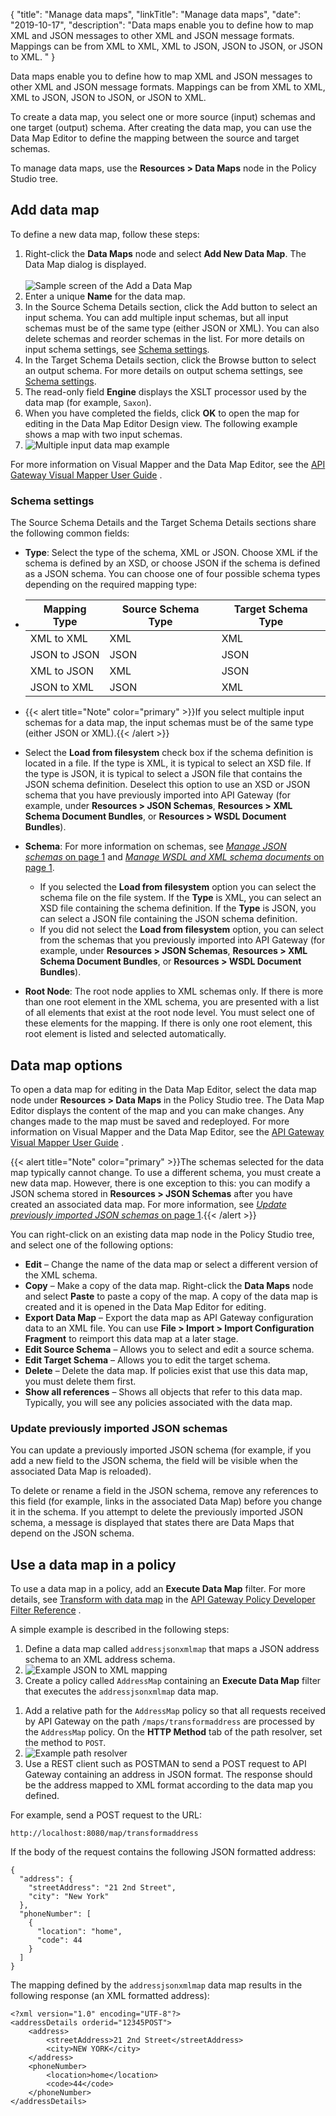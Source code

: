 {
"title": "Manage data maps",
"linkTitle": "Manage data maps",
"date": "2019-10-17",
"description": "Data maps enable you to define how to map XML and JSON messages to other XML and JSON message formats. Mappings can be from XML to XML, XML to JSON, JSON to JSON, or JSON to XML. "
}
﻿

Data maps enable you to define how to map XML and JSON messages to other XML and JSON message formats. Mappings can be from XML to XML, XML to JSON, JSON to JSON, or JSON to XML.

To create a data map, you select one or more source (input) schemas and one target (output) schema. After creating the data map, you can use the Data Map Editor to define the mapping between the source and target schemas.

To manage data maps, use the **Resources > Data Maps** node in the Policy Studio tree.

Add data map
------------

To define a new data map, follow these steps:

1.  Right-click the **Data Maps** node and select **Add New Data Map**. The Data Map dialog is displayed.\
    \
    ![Sample screen of the Add a Data Map ](/Images/PolDevGuide/Mapper/sample_datamap_dialog.png)
2.  Enter a unique **Name** for the data map.
3.  In the Source Schema Details section, click the Add button to select an input schema. You can add multiple input schemas, but all input schemas must be of the same type (either JSON or XML). You can also delete schemas and reorder schemas in the list. For more details on input schema settings, see [Schema settings](#Schema).
4.  In the Target Schema Details section, click the Browse button to select an output schema. For more details on output schema settings, see [Schema settings](#Schema).
5.  The read-only field **Engine** displays the XSLT processor used by the data map (for example, `Saxon`).
6.  When you have completed the fields, click **OK** to open the map for editing in the Data Map Editor Design view. The following example shows a map with two input schemas.
7.  ![Multiple input data map example](/Images/PolDevGuide/Mapper/visual_mapper_multi_input.png)

For more information on Visual Mapper and the Data Map Editor, see the
[API Gateway Visual Mapper User Guide](/bundle/API_VisualMapper_762_UserGuide_allOS_en_HTML5)
.

### Schema settings

The Source Schema Details and the Target Schema Details sections share the following common fields:

-   **Type**: Select the type of the schema, XML or JSON. Choose XML if the schema is defined by an XSD, or choose JSON if the schema is defined as a JSON schema. You can choose one of four possible schema types depending on the required mapping type:
-   | Mapping Type | Source Schema Type | Target Schema Type |
    |--------------|--------------------|--------------------|
    | XML to XML   | XML                | XML                |
    | JSON to JSON | JSON               | JSON               |
    | XML to JSON  | XML                | JSON               |
    | JSON to XML  | JSON               | XML                |

-   {{< alert title="Note" color="primary" >}}If you select multiple input schemas for a data map, the input schemas must be of the same type (either JSON or XML).{{< /alert >}}

<!-- -->

-   Select the **Load from filesystem** check box if the schema definition is located in a file. If the type is XML, it is typical to select an XSD file. If the type is JSON, it is typical to select a JSON file that contains the JSON schema definition. Deselect this option to use an XSD or JSON schema that you have previously imported into API Gateway (for example, under **Resources > JSON Schemas**, **Resources > XML Schema Document Bundles**, or **Resources > WSDL Document Bundles**).

<!-- -->

-   **Schema**: For more information on schemas, see [*Manage JSON schemas* on page 1](resources_json_schemas.htm) and [*Manage WSDL and XML schema documents* on page 1](general_schema_cache.htm).
    -   If you selected the **Load from filesystem** option you can select the schema file on the file system. If the **Type** is XML, you can select an XSD file containing the schema definition. If the **Type** is JSON, you can select a JSON file containing the JSON schema definition.
    -   If you did not select the **Load from filesystem** option, you can select from the schemas that you previously imported into API Gateway (for example, under **Resources > JSON Schemas**, **Resources > XML Schema Document Bundles**, or **Resources > WSDL Document Bundles**).

    >
-   **Root Node**: The root node applies to XML schemas only. If there is more than one root element in the XML schema, you are presented with a list of all elements that exist at the root node level. You must select one of these elements for the mapping. If there is only one root element, this root element is listed and selected automatically.

Data map options
----------------

To open a data map for editing in the Data Map Editor, select the data map node under **Resources > Data Maps** in the Policy Studio tree. The Data Map Editor displays the content of the map and you can make changes. Any changes made to the map must be saved and redeployed. For more information on Visual Mapper and the Data Map Editor, see the
[API Gateway Visual Mapper User Guide](/bundle/API_VisualMapper_762_UserGuide_allOS_en_HTML5)
.

{{< alert title="Note" color="primary" >}}The schemas selected for the data map typically cannot change. To use a different schema, you must create a new data map. However, there is one exception to this: you can modify a JSON schema stored in **Resources > JSON Schemas** after you have created an associated data map. For more information, see [*Update previously imported JSON schemas* on page 1](#Update).{{< /alert >}}

You can right-click on an existing data map node in the Policy Studio tree, and select one of the following options:

-   **Edit** – Change the name of the data map or select a different version of the XML schema.
-   **Copy** – Make a copy of the data map. Right-click the **Data Maps** node and select **Paste** to paste a copy of the map. A copy of the data map is created and it is opened in the Data Map Editor for editing.
-   **Export Data Map** – Export the data map as API Gateway configuration data to an XML file. You can use **File > Import > Import Configuration Fragment** to reimport this data map at a later stage.
-   **Edit Source Schema** – Allows you to select and edit a source schema.
-   **Edit Target Schema** – Allows you to edit the target schema.
-   **Delete** – Delete the data map. If policies exist that use this data map, you must delete them first.
-   **Show all references** – Shows all objects that refer to this data map. Typically, you will see any policies associated with the data map.

### Update previously imported JSON schemas

You can update a previously imported JSON schema (for example, if you add a new field to the JSON schema, the field will be visible when the associated Data Map is reloaded).

To delete or rename a field in the JSON schema, remove any references to this field (for example, links in the associated Data Map) before you change it in the schema. If you attempt to delete the previously imported JSON schema, a message is displayed that states there are Data Maps that depend on the JSON schema.

Use a data map in a policy
--------------------------

To use a data map in a policy, add an **Execute Data Map** filter. For more details, see
[Transform with data map](/csh?context=531&product=prod-api-gateway-77)
in the
[API Gateway Policy Developer Filter Reference](/bundle/APIGateway_77_PolicyDevFilterReference_allOS_en_HTML5/)
.

A simple example is described in the following steps:

1.  Define a data map called `addressjsonxmlmap` that maps a JSON address schema to an XML address schema.
2.  ![Example JSON to XML mapping](/Images/PolDevGuide/Mapper/sample_mapping.png)
3.  Create a policy called `AddressMap` containing an **Execute Data Map** filter that executes the `addressjsonxmlmap` data map.

<!-- -->

1.  Add a relative path for the `AddressMap` policy so that all requests received by API Gateway on the path `/maps/transformaddress` are processed by the `AddressMap` policy. On the **HTTP Method** tab of the path resolver, set the method to `POST`.
2.  ![Example path resolver](/Images/PolDevGuide/Mapper/map_path_resolver.png)
3.  Use a REST client such as POSTMAN to send a POST request to API Gateway containing an address in JSON format. The response should be the address mapped to XML format according to the data map you defined.

For example, send a POST request to the URL:

    http://localhost:8080/map/transformaddress

If the body of the request contains the following JSON formatted address:

``` {space="preserve"}
{
  "address": {
    "streetAddress": "21 2nd Street",
    "city": "New York"
  },
  "phoneNumber": [
    {
      "location": "home",
      "code": 44
    }
  ]
}
```

The mapping defined by the `addressjsonxmlmap` data map results in the following response (an XML formatted address):

    <?xml version="1.0" encoding="UTF-8"?>
    <addressDetails orderid="12345POST">
        <address>
            <streetAddress>21 2nd Street</streetAddress>
            <city>NEW YORK</city>
        </address>
        <phoneNumber>
            <location>home</location>
            <code>44</code>
        </phoneNumber>
    </addressDetails>
